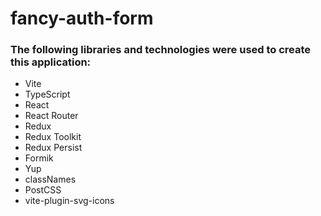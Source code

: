 # fancy-auth-form
### The following libraries and technologies were used to create this application:
- Vite
- TypeScript
- React
- React Router
- Redux
- Redux Toolkit
- Redux Persist
- Formik
- Yup
- classNames
- PostCSS
- vite-plugin-svg-icons
